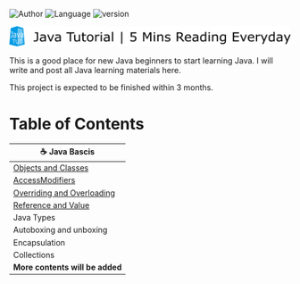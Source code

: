 ![Author](https://img.shields.io/badge/author-David%20Chou-blue) ![Language](https://img.shields.io/badge/language-Java-brightgreen.svg)  ![version](https://img.shields.io/badge/version-Java%208-red)

![Logo](logo.png)

This is a good place for new Java beginners to start learning Java. I will write and post all Java learning materials here.

This project is expected to be finished within 3 months.

# Table of Contents

|:coffee: Java Bascis |
|---|
| [Objects and Classes](JavaBasics/ObjectsAndClasses.md) |
| [AccessModifiers](JavaBasics/AccessModifiers.md) |
| [Overriding and Overloading](JavaBasics/OverridingAndOverloading.md) |
| [Reference and Value](JavaBasics/ReferenceAndValue.md) |
| Java Types | 
| Autoboxing and unboxing | 
| Encapsulation |
|Collections |
| **More contents will be added** |
